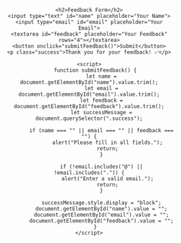 <!DOCTYPE html>
<html lang="en">
<head>
    <meta charset="UTF-8">
    <meta name="viewport" content="width=device-width, initial-scale=1.0">
    <title>Feedback Form</title>
    <style>
        body { font-family: Arial, sans-serif; max-width: 400px; margin: auto; padding: 20px; text-align: center; }
        input, textarea { width: 100%; padding: 10px; margin: 10px 0; border: 1px solid #ccc; }
        button { padding: 10px; background: green; color: white; border: none; cursor: pointer; }
        .success { color: green; display: none; margin-top: 10px; }
    </style>
</head>
<body>

    <h2>Feedback Form</h2>
    <input type="text" id="name" placeholder="Your Name">
    <input type="email" id="email" placeholder="Your Email">
    <textarea id="feedback" placeholder="Your Feedback" rows="4"></textarea>
    <button onclick="submitFeedback()">Submit</button>
    <p class="success">Thank you for your feedback! ✅</p>

    <script>
        function submitFeedback() {
            let name = document.getElementById("name").value.trim();
            let email = document.getElementById("email").value.trim();
            let feedback = document.getElementById("feedback").value.trim();
            let successMessage = document.querySelector(".success");

            if (name === "" || email === "" || feedback === "") {
                alert("Please fill in all fields.");
                return;
            }

            if (!email.includes("@") || !email.includes(".")) {
                alert("Enter a valid email.");
                return;
            }

            successMessage.style.display = "block";
            document.getElementById("name").value = "";
            document.getElementById("email").value = "";
            document.getElementById("feedback").value = "";
        }
    </script>

</body>
</html>
